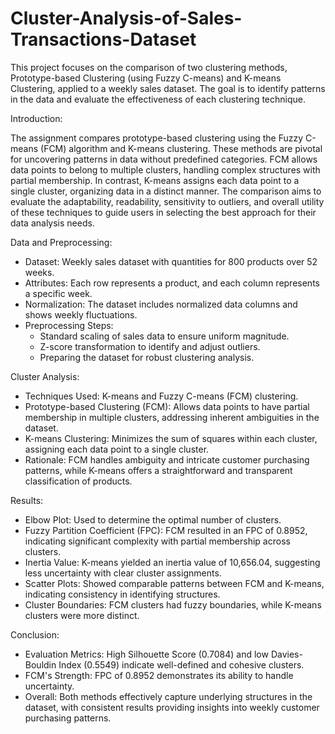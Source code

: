 # Cluster-Analysis-of-Sales-Transactions-Dataset
This project focuses on the comparison of two clustering methods, Prototype-based Clustering (using Fuzzy C-means) and K-means Clustering, applied to a weekly sales dataset. The goal is to identify patterns in the data and evaluate the effectiveness of each clustering technique.

Introduction:

The assignment compares prototype-based clustering using the Fuzzy C-means (FCM) algorithm and K-means clustering. These methods are pivotal for uncovering patterns in data without predefined categories. FCM allows data points to belong to multiple clusters, handling complex structures with partial membership. In contrast, K-means assigns each data point to a single cluster, organizing data in a distinct manner. The comparison aims to evaluate the adaptability, readability, sensitivity to outliers, and overall utility of these techniques to guide users in selecting the best approach for their data analysis needs.

Data and Preprocessing:

- Dataset: Weekly sales dataset with quantities for 800 products over 52 weeks.
- Attributes: Each row represents a product, and each column represents a specific week.
- Normalization: The dataset includes normalized data columns and shows weekly fluctuations.
- Preprocessing Steps:
  - Standard scaling of sales data to ensure uniform magnitude.
  - Z-score transformation to identify and adjust outliers.
  - Preparing the dataset for robust clustering analysis.

Cluster Analysis:

- Techniques Used: K-means and Fuzzy C-means (FCM) clustering.
- Prototype-based Clustering (FCM): Allows data points to have partial membership in multiple clusters, addressing inherent ambiguities in the dataset.
- K-means Clustering: Minimizes the sum of squares within each cluster, assigning each data point to a single cluster.
- Rationale: FCM handles ambiguity and intricate customer purchasing patterns, while K-means offers a straightforward and transparent classification of products.

Results:

- Elbow Plot: Used to determine the optimal number of clusters.
- Fuzzy Partition Coefficient (FPC): FCM resulted in an FPC of 0.8952, indicating significant complexity with partial membership across clusters.
- Inertia Value: K-means yielded an inertia value of 10,656.04, suggesting less uncertainty with clear cluster assignments.
- Scatter Plots: Showed comparable patterns between FCM and K-means, indicating consistency in identifying structures.
- Cluster Boundaries: FCM clusters had fuzzy boundaries, while K-means clusters were more distinct.

Conclusion:

- Evaluation Metrics: High Silhouette Score (0.7084) and low Davies-Bouldin Index (0.5549) indicate well-defined and cohesive clusters.
- FCM's Strength: FPC of 0.8952 demonstrates its ability to handle uncertainty.
- Overall: Both methods effectively capture underlying structures in the dataset, with consistent results providing insights into weekly customer purchasing patterns.
